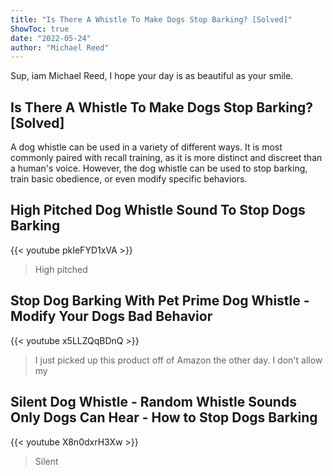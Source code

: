 ```yaml
---
title: "Is There A Whistle To Make Dogs Stop Barking? [Solved]"
ShowToc: true 
date: "2022-05-24"
author: "Michael Reed" 
---
```


Sup, iam Michael Reed, I hope your day is as beautiful as your smile.
## Is There A Whistle To Make Dogs Stop Barking? [Solved]
A dog whistle can be used in a variety of different ways. It is most commonly paired with recall training, as it is more distinct and discreet than a human's voice. However, the dog whistle can be used to stop barking, train basic obedience, or even modify specific behaviors.

## High Pitched Dog Whistle Sound To Stop Dogs Barking
{{< youtube pkIeFYD1xVA >}}
>High pitched 

## Stop Dog Barking With Pet Prime Dog Whistle - Modify Your Dogs Bad Behavior
{{< youtube x5LLZQqBDnQ >}}
>I just picked up this product off of Amazon the other day. I don't allow my 

## Silent Dog Whistle - Random Whistle Sounds Only Dogs Can Hear - How to Stop Dogs Barking
{{< youtube X8n0dxrH3Xw >}}
>Silent 

